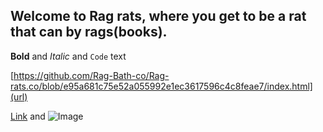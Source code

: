 ## Welcome to Rag rats, where you get to be a rat that can by rags(books).


**Bold** and _Italic_ and `Code` text

[https://github.com/Rag-Bath-co/Rag-rats.co/blob/e95a681c75e52a055992e1ec3617596c4c8feae7/index.html](url)

[Link](url) and ![Image](src)
